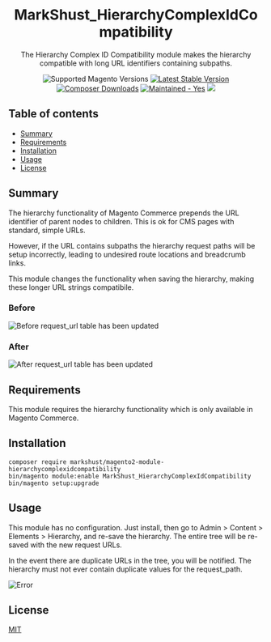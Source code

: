 <h1 align="center">MarkShust_HierarchyComplexIdCompatibility</h1> 

<div align="center">
  <p>The Hierarchy Complex ID Compatibility module makes the hierarchy compatible with long URL identifiers containing subpaths.</p>
  <img src="https://img.shields.io/badge/magento-^2.3 commerce-brightgreen.svg?logo=magento&longCache=true&style=flat-square" alt="Supported Magento Versions" />
  <a href="https://packagist.org/packages/markshust/magento2-module-hierarchycomplexidcompatibility" target="_blank"><img src="https://img.shields.io/packagist/v/markshust/magento2-module-hierarchycomplexidcompatibility.svg?style=flat-square" alt="Latest Stable Version" /></a>
  <a href="https://packagist.org/packages/markshust/magento2-module-hierarchycomplexidcompatibility" target="_blank"><img src="https://poser.pugx.org/markshust/magento2-module-hierarchycomplexidcompatibility/downloads" alt="Composer Downloads" /></a>
  <a href="https://GitHub.com/Naereen/StrapDown.js/graphs/commit-activity" target="_blank"><img src="https://img.shields.io/badge/maintained%3F-yes-brightgreen.svg?style=flat-square" alt="Maintained - Yes" /></a>
  <a href="https://opensource.org/licenses/MIT" target="_blank"><img src="https://img.shields.io/badge/license-MIT-blue.svg" /></a>
</div>

## Table of contents

- [Summary](#summary)
- [Requirements](#requirements)
- [Installation](#installation)
- [Usage](#usage)
- [License](#license)

## Summary

The hierarchy functionality of Magento Commerce prepends the URL identifier of parent nodes to children. This is ok for CMS pages with standard, simple URLs.

However, if the URL contains subpaths the hierarchy request paths will be setup incorrectly, leading to undesired route locations and breadcrumb links.

This module changes the functionality when saving the hierarchy, making these longer URL strings compatibile.

### Before

![Before request_url table has been updated](https://raw.githubusercontent.com/markshust/magento2-module-hierarchycomplexidcompatibility/master/docs/before.png)

### After

![After request_url table has been updated](https://raw.githubusercontent.com/markshust/magento2-module-hierarchycomplexidcompatibility/master/docs/after.png)


## Requirements

This module requires the hierarchy functionality which is only available in Magento Commerce.

## Installation

```
composer require markshust/magento2-module-hierarchycomplexidcompatibility
bin/magento module:enable MarkShust_HierarchyComplexIdCompatibility
bin/magento setup:upgrade
```

## Usage

This module has no configuration. Just install, then go to Admin > Content > Elements > Hierarchy, and re-save the hierarchy. The entire tree will be re-saved with the new request URLs.

In the event there are duplicate URLs in the tree, you will be notified. The hierarchy must not ever contain duplicate values for the request_path.

![Error](https://raw.githubusercontent.com/markshust/magento2-module-hierarchycomplexidcompatibility/master/docs/error.png)

## License

[MIT](https://opensource.org/licenses/MIT)
